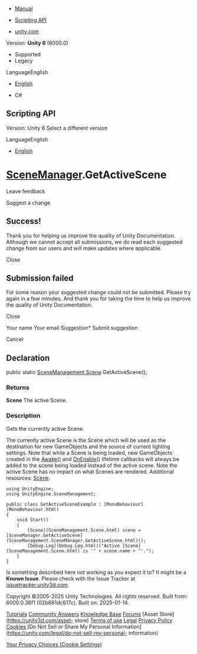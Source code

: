 [ ]()

  * [Manual](../Manual/index.html)
  * [Scripting API](../ScriptReference/index.html)

  * [unity.com](https://unity.com/)

Version: **Unity 6** (6000.0)

  * Supported
  * Legacy

LanguageEnglish

  * [English]()

  * C#

[ ](https://docs.unity3d.com)

## Scripting API

Version: Unity 6 Select a different version

LanguageEnglish

  * [English]()

#  [SceneManager](SceneManagement.SceneManager.html).GetActiveScene

Leave feedback

Suggest a change

## Success!

Thank you for helping us improve the quality of Unity Documentation. Although
we cannot accept all submissions, we do read each suggested change from our
users and will make updates where applicable.

Close

## Submission failed

For some reason your suggested change could not be submitted. Please <a>try
again</a> in a few minutes. And thank you for taking the time to help us
improve the quality of Unity Documentation.

Close

Your name Your email Suggestion* Submit suggestion

Cancel

[ ]()

## Declaration

public static [SceneManagement.Scene](SceneManagement.Scene.html)
GetActiveScene();

### Returns

**Scene** The active Scene.

### Description

Gets the currently active Scene.

The currently active Scene is the Scene which will be used as the destination
for new GameObjects and the source of current lighting settings. Note that
while a Scene is being loaded, new GameObjects created in the
[Awake()](MonoBehaviour.Awake.html) and
[OnEnable()](MonoBehaviour.OnEnable.html) lifetime callbacks will always be
added to the scene being loaded instead of the active scene. Note the active
Scene has no impact on what Scenes are rendered. Additional resources:
[Scene](SceneManagement.Scene.html).

    
    
    using UnityEngine;
    using UnityEngine.SceneManagement;  
      
    public class GetActiveSceneExample : [MonoBehaviour](MonoBehaviour.html)
    {
        void Start()
        {
            [Scene](SceneManagement.Scene.html) scene = [SceneManager.GetActiveScene](SceneManagement.SceneManager.GetActiveScene.html)();
            [Debug.Log](Debug.Log.html)("Active [Scene](SceneManagement.Scene.html) is '" + scene.name + "'.");
        }
    }
    

Is something described here not working as you expect it to? It might be a
**Known Issue**. Please check with the Issue Tracker at
[issuetracker.unity3d.com](https://issuetracker.unity3d.com).

Copyright ©2005-2025 Unity Technologies. All rights reserved. Built from:
6000.0.36f1 (02b661dc617c). Built on: 2025-01-14.

[Tutorials](https://unity3d.com/learn) [Community
Answers](https://answers.unity3d.com) [Knowledge
Base](https://support.unity3d.com/hc/en-us)
[Forums](https://forum.unity3d.com) [Asset Store](https://unity3d.com/asset-
store) [Terms of use](https://docs.unity3d.com/Manual/TermsOfUse.html)
[Legal](https://unity.com/legal) [Privacy
Policy](https://unity.com/legal/privacy-policy)
[Cookies](https://unity.com/legal/cookie-policy) [Do Not Sell or Share My
Personal Information](https://unity.com/legal/do-not-sell-my-personal-
information)

[Your Privacy Choices (Cookie Settings)](javascript:void\(0\);)

